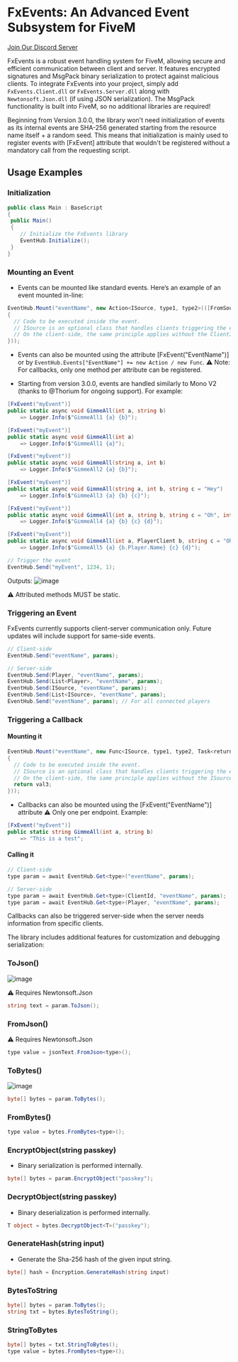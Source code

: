 # FxEvents: An Advanced Event Subsystem for FiveM

[Join Our Discord Server](https://discord.gg/KKN7kRT2vM)

FxEvents is a robust event handling system for FiveM, allowing secure and efficient communication between client and server. It features encrypted signatures and MsgPack binary serialization to protect against malicious clients. To integrate FxEvents into your project, simply add `FxEvents.Client.dll` or `FxEvents.Server.dll` along with `Newtonsoft.Json.dll` (if using JSON serialization). The MsgPack functionality is built into FiveM, so no additional libraries are required!

Beginning from Version 3.0.0, the library won't need initialization of events as its internal events are SHA-256 generated starting from the resource name itself + a random seed.
This means that initialization is mainly used to register events with [FxEvent] attribute that wouldn't be registered without a mandatory call from the requesting script.


## Usage Examples

### Initialization

```csharp
public class Main : BaseScript
{
 public Main()
 {
    // Initialize the FxEvents library
    EventHub.Initialize();
 }
}
```

### Mounting an Event

- Events can be mounted like standard events. Here’s an example of an event mounted in-line:

```csharp
EventHub.Mount("eventName", new Action<ISource, type1, type2>(([FromSource] source, val1, val2) =>    
{
  // Code to be executed inside the event.
  // ISource is an optional class that handles clients triggering the event. It is similar to the "[FromSource] Player player" parameter but can be customized.
  // On the client-side, the same principle applies without the ClientId parameter.
}));
```

- Events can also be mounted using the attribute [FxEvent("EventName")] or by `EventHub.Events["EventName"] += new Action / new Func`. 
⚠️ Note: For callbacks, only one method per attribute can be registered.

- Starting from version 3.0.0, events are handled similarly to Mono V2 (thanks to @Thorium for ongoing support). For example:

```csharp
[FxEvent("myEvent")]
public static async void GimmeAll(int a, string b)
    => Logger.Info($"GimmeAll1 {a} {b}");

[FxEvent("myEvent")]
public static async void GimmeAll(int a) 
    => Logger.Info($"GimmeAll1 {a}");

[FxEvent("myEvent")]
public static async void GimmeAll(string a, int b)
    => Logger.Info($"GimmeAll2 {a} {b}");

[FxEvent("myEvent")]
public static async void GimmeAll(string a, int b, string c = "Hey")
    => Logger.Info($"GimmeAll3 {a} {b} {c}");

[FxEvent("myEvent")]
public static async void GimmeAll(int a, string b, string c = "Oh", int d = 678)
    => Logger.Info($"GimmeAll4 {a} {b} {c} {d}");

[FxEvent("myEvent")]
public static async void GimmeAll(int a, PlayerClient b, string c = "Oh", int d = 678)
    => Logger.Info($"GimmeAll5 {a} {b.Player.Name} {c} {d}");

// Trigger the event
EventHub.Send("myEvent", 1234, 1);
```

Outputs:
![image](https://github.com/manups4e/fx-events/assets/4005518/4e42a6b8-e3eb-4337-99a0-22be5b5211b6)

⚠️ Attributed methods MUST be static.

### Triggering an Event

FxEvents currently supports client-server communication only. Future updates will include support for same-side events.

```csharp
// Client-side
EventHub.Send("eventName", params);

// Server-side
EventHub.Send(Player, "eventName", params);
EventHub.Send(List<Player>, "eventName", params);
EventHub.Send(ISource, "eventName", params);
EventHub.Send(List<ISource>, "eventName", params);
EventHub.Send("eventName", params); // For all connected players
```

### Triggering a Callback

#### Mounting it

```csharp
EventHub.Mount("eventName", new Func<ISource, type1, type2, Task<returnType>>(async ([FromSource] source, val1, val2) =>    
{
  // Code to be executed inside the event.
  // ISource is an optional class that handles clients triggering the event. It is similar to the "[FromSource] Player player" parameter but can be customized.
  // On the client-side, the same principle applies without the ISource parameter.
  return val3;
}));
```

- Callbacks can also be mounted using the [FxEvent("EventName")] attribute ⚠️ Only one per endpoint. Example:

```csharp
[FxEvent("myEvent")]
public static string GimmeAll(int a, string b)
    => "This is a test";
```

#### Calling it

```csharp
// Client-side
type param = await EventHub.Get<type>("eventName", params);

// Server-side
type param = await EventHub.Get<type>(ClientId, "eventName", params);
type param = await EventHub.Get<type>(Player, "eventName", params);
```

Callbacks can also be triggered server-side when the server needs information from specific clients.

The library includes additional features for customization and debugging serialization:

### ToJson()
![image](https://user-images.githubusercontent.com/4005518/188593550-48891947-fb41-4ec1-894c-b429ca890361.png)

⚠️ Requires Newtonsoft.Json
```csharp
string text = param.ToJson();
```

### FromJson()
⚠️ Requires Newtonsoft.Json
```csharp
type value = jsonText.FromJson<type>();
```

### ToBytes()
![image](https://user-images.githubusercontent.com/4005518/188594841-3ea787d0-37f3-4b23-9ff7-cdb999d0d101.png)
```csharp
byte[] bytes = param.ToBytes();
```

### FromBytes()
```csharp
type value = bytes.FromBytes<type>();
```

### EncryptObject(string passkey)
- Binary serialization is performed internally.
```csharp
byte[] bytes = param.EncryptObject("passkey");
```

### DecryptObject(string passkey)
- Binary deserialization is performed internally.
```csharp
T object = bytes.DecryptObject<T>("passkey");
```

### GenerateHash(string input)
- Generate the Sha-256 hash of the given input string.
```csharp
byte[] hash = Encryption.GenerateHash(string input)
```

### BytesToString
```csharp
byte[] bytes = param.ToBytes();
string txt = bytes.BytesToString();
```

### StringToBytes
```csharp
byte[] bytes = txt.StringToBytes();
type value = bytes.FromBytes<type>();
```
